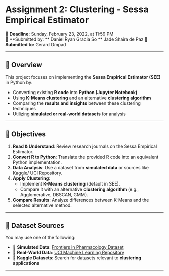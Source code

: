 # **Assignment 2: Clustering - Sessa Empirical Estimator**  
📅 **Deadline:** Sunday, February 23, 2022, at 11:59 PM  
📌 **Submitted by:
** Daniel Ryan Gracia So 
** Jade Shaira de Paz
📌 **Submitted to:** Gerard Ompad  

---

## **📖 Overview**  
This project focuses on implementing the **Sessa Empirical Estimator (SEE)** in Python by:  
- Converting existing **R code** into **Python (Jupyter Notebook)**  
- Using **K-Means clustering** and an alternative **clustering algorithm**  
- Comparing the **results and insights** between these clustering techniques  
- Utilizing **simulated or real-world datasets** for analysis  

---

## **📌 Objectives**
1. **Read & Understand**: Review research journals on the Sessa Empirical Estimator.  
2. **Convert R to Python**: Translate the provided R code into an equivalent Python implementation.  
3. **Data Analysis**: Use a dataset from **simulated data** or sources like Kaggle/ UCI Repository.  
4. **Apply Clustering**:  
   - Implement **K-Means clustering** (default in SEE).  
   - Compare it with an alternative **clustering algorithm** (e.g., Agglomerative, DBSCAN, GMM).  
5. **Compare Results**: Analyze differences between K-Means and the selected alternative method.  

---

## **📂 Dataset Sources**
You may use one of the following:
- 🔹 **Simulated Data**: [Frontiers in Pharmacology Dataset](https://www.frontiersin.org/journals/pharmacology/articles/10.3389/fphar.2019.00383/full)  
- 🔹 **Real-World Data**: [UCI Machine Learning Repository](https://archive.ics.uci.edu/)  
- 🔹 **Kaggle Datasets**: Search for datasets relevant to **clustering applications**  

---

